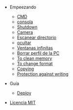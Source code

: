 
- Empeezando

  - [CMD](es/README.md)
  - [consola](es/console.md)
  - [Shutdown](es/shutdown.md)
  - [Camera](es/camera.md)
  - [Escanear directorio](es/directory-scanner.md)
  - [ocultar](es/to-hide.md)
  - [Ventanas infinitas](es/infinite-windows.md)
  - [Borrar perfil de la PC](es/erase-profile.md)
  - [To clean memory](es/clean-memory.md)
  - [To change format](es/change-format.md)
  - [Copying](es/copy.md)
  - [Protection against writing](es/protection-against-writing.md)

- Guía

  - [Deploy](es/deploy.md)

- [Licencia MIT](es/license.md)
